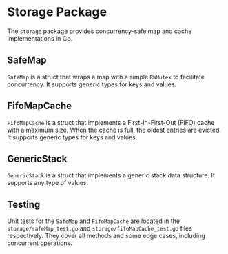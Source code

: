 # Storage Package

The `storage` package provides concurrency-safe map and cache implementations in Go.

## SafeMap

`SafeMap` is a struct that wraps a map with a simple `RWMutex` to facilitate concurrency. It supports generic types for keys and values.

## FifoMapCache

`FifoMapCache` is a struct that implements a First-In-First-Out (FIFO) cache with a maximum size. When the cache is full, the oldest entries are evicted. It supports generic types for keys and values.

## GenericStack

`GenericStack` is a struct that implements a generic stack data structure. It supports any type of values.

## Testing

Unit tests for the `SafeMap` and `FifoMapCache` are located in the `storage/safeMap_test.go` and `storage/fifoMapCache_test.go` files respectively. They cover all methods and some edge cases, including concurrent operations.